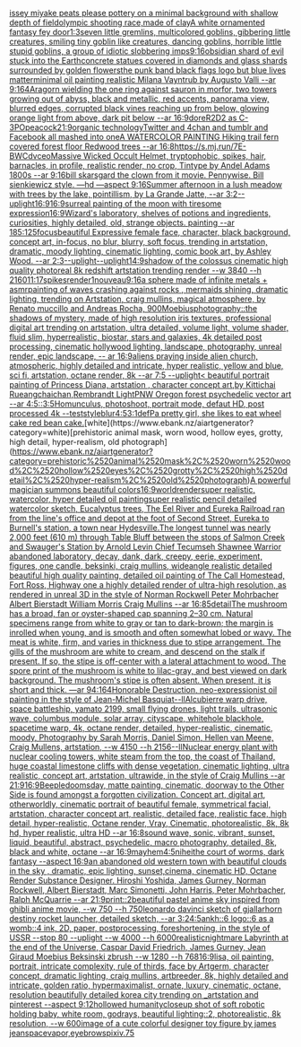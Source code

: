 [issey miyake peats please pottery on a minimal background with shallow depth of field](https://www.ebank.nz/aiartgenerator?category=issey%2520miyake%2520peats%2520please%2520pottery%2520on%2520a%2520minimal%2520background%2520with%2520shallow%2520depth%2520of%2520field)[olympic shooting race,made of clay](https://www.ebank.nz/aiartgenerator?category=olympic%2520shooting%2520race%2Cmade%2520of%2520clay)[A white ornamented fantasy fey door](https://www.ebank.nz/aiartgenerator?category=A%2520white%2520ornamented%2520fantasy%2520fey%2520door)[1:3](https://www.ebank.nz/aiartgenerator?category=1%3A3)[seven little gremlins, multicolored goblins, gibbering little creatures, smiling tiny goblin like creatures, dancing goblins, horrible little stupid goblins, a group of idiotic slobbering imps](https://www.ebank.nz/aiartgenerator?category=seven%2520little%2520gremlins%2C%2520multicolored%2520goblins%2C%2520gibbering%2520little%2520creatures%2C%2520smiling%2520tiny%2520goblin%2520like%2520creatures%2C%2520dancing%2520goblins%2C%2520horrible%2520little%2520stupid%2520goblins%2C%2520a%2520group%2520of%2520idiotic%2520slobbering%2520imps)[9:16](https://www.ebank.nz/aiartgenerator?category=9%3A16)[obsidian shard of evil stuck into the Earth](https://www.ebank.nz/aiartgenerator?category=obsidian%2520shard%2520of%2520evil%2520stuck%2520into%2520the%2520Earth)[concrete statues covered in diamonds and glass shards surrounded by golden flowers](https://www.ebank.nz/aiartgenerator?category=concrete%2520statues%2520covered%2520in%2520diamonds%2520and%2520glass%2520shards%2520surrounded%2520by%2520golden%2520flowers)[the punk band black flags logo but blue lives matter](https://www.ebank.nz/aiartgenerator?category=the%2520punk%2520band%2520black%2520flags%2520logo%2520but%2520blue%2520lives%2520matter)[minimal oil painting realistic Milana Vayntrub by Augusto Valli --ar 9:16](https://www.ebank.nz/aiartgenerator?category=minimal%2520oil%2520painting%2520realistic%2520Milana%2520Vayntrub%2520by%2520Augusto%2520Valli%2520--ar%25209%3A16)[4](https://www.ebank.nz/aiartgenerator?category=4)[Aragorn wielding the one ring against sauron in morfor, two towers growing out of abyss, black and metallic, red accents, panorama view, blurred edges, corrupted black vines reaching up from below, glowing orange light from above, dark pit below --ar 16:9](https://www.ebank.nz/aiartgenerator?category=Aragorn%2520wielding%2520the%2520one%2520ring%2520against%2520sauron%2520in%2520morfor%2C%2520two%2520towers%2520growing%2520out%2520of%2520abyss%2C%2520black%2520and%2520metallic%2C%2520red%2520accents%2C%2520panorama%2520view%2C%2520blurred%2520edges%2C%2520corrupted%2520black%2520vines%2520reaching%2520up%2520from%2520below%2C%2520glowing%2520orange%2520light%2520from%2520above%2C%2520dark%2520pit%2520below%2520--ar%252016%3A9)[dore](https://www.ebank.nz/aiartgenerator?category=dore)[R2D2 as C-3PO](https://www.ebank.nz/aiartgenerator?category=R2D2%2520as%2520C-3PO)[peacock](https://www.ebank.nz/aiartgenerator?category=peacock)[21:9](https://www.ebank.nz/aiartgenerator?category=21%3A9)[organic technology](https://www.ebank.nz/aiartgenerator?category=organic%2520technology)[Twitter and 4chan and tumblr and Facebook all mashed into one](https://www.ebank.nz/aiartgenerator?category=Twitter%2520and%25204chan%2520and%2520tumblr%2520and%2520Facebook%2520all%2520mashed%2520into%2520one)[A WATERCOLOR PAINTING Hiking trail fern covered forest floor Redwood trees  --ar 16:8](https://www.ebank.nz/aiartgenerator?category=A%2520WATERCOLOR%2520PAINTING%2520Hiking%2520trail%2520fern%2520covered%2520forest%2520floor%2520Redwood%2520trees%2520%2520--ar%252016%3A8)[<https://s.mj.run/7E-BWCdvceo>](https://www.ebank.nz/aiartgenerator?category=%3Chttps%3A//s.mj.run/7E-BWCdvceo%3E)[Massive Wicked Occult  Helmet, tryptophobic, spikes, hair, barnacles, in profile, realistic render, no crop, Tintype by Andel Adams 1800s --ar 9:16](https://www.ebank.nz/aiartgenerator?category=Massive%2520Wicked%2520Occult%2520%2520Helmet%2C%2520tryptophobic%2C%2520spikes%2C%2520hair%2C%2520barnacles%2C%2520in%2520profile%2C%2520realistic%2520render%2C%2520no%2520crop%2C%2520Tintype%2520by%2520Andel%2520Adams%25201800s%2520--ar%25209%3A16)[bill skarsgard the clown from it movie. Pennywise. Bill sienkiewicz style. —hd —aspect 9:16](https://www.ebank.nz/aiartgenerator?category=bill%2520skarsgard%2520the%2520clown%2520from%2520it%2520movie.%2520Pennywise.%2520Bill%2520sienkiewicz%2520style.%2520%E2%80%94hd%2520%E2%80%94aspect%25209%3A16)[Summer afternoon in a lush meadow with trees by the lake, pointillism, by La Grande Jatte, --ar 3:2](https://www.ebank.nz/aiartgenerator?category=Summer%2520afternoon%2520in%2520a%2520lush%2520meadow%2520with%2520trees%2520by%2520the%2520lake%2C%2520pointillism%2C%2520by%2520La%2520Grande%2520Jatte%2C%2520--ar%25203%3A2)[--uplight](https://www.ebank.nz/aiartgenerator?category=--uplight)[16:9](https://www.ebank.nz/aiartgenerator?category=16%3A9)[16:9](https://www.ebank.nz/aiartgenerator?category=16%3A9)[surreal painting of the moon with tiresome expression](https://www.ebank.nz/aiartgenerator?category=surreal%2520painting%2520of%2520the%2520moon%2520with%2520tiresome%2520expression)[16:9](https://www.ebank.nz/aiartgenerator?category=16%3A9)[Wizard's laboratory, shelves of potions and ingredients, curiosities, highly detailed, old, strange objects. painting --ar 185:125](https://www.ebank.nz/aiartgenerator?category=Wizard%27s%2520laboratory%2C%2520shelves%2520of%2520potions%2520and%2520ingredients%2C%2520curiosities%2C%2520highly%2520detailed%2C%2520old%2C%2520strange%2520objects.%2520painting%2520--ar%2520185%3A125)[focus](https://www.ebank.nz/aiartgenerator?category=focus)[beautiful Expressive female face, character, black background, concept art, in-focus, no blur, blurry, soft focus, trending in artstation, dramatic, moody lighting, cinematic lighting, comic book art, by Ashley Wood. --ar 2:3](https://www.ebank.nz/aiartgenerator?category=beautiful%2520Expressive%2520female%2520face%2C%2520character%2C%2520black%2520background%2C%2520concept%2520art%2C%2520in-focus%2C%2520no%2520blur%2C%2520blurry%2C%2520soft%2520focus%2C%2520trending%2520in%2520artstation%2C%2520dramatic%2C%2520moody%2520lighting%2C%2520cinematic%2520lighting%2C%2520comic%2520book%2520art%2C%2520by%2520Ashley%2520Wood.%2520--ar%25202%3A3)[--uplight](https://www.ebank.nz/aiartgenerator?category=--uplight)[--uplight](https://www.ebank.nz/aiartgenerator?category=--uplight)[14:9](https://www.ebank.nz/aiartgenerator?category=14%3A9)[shadow of the colossus cinematic high quality photoreal 8k redshift artstation trending render --w 3840 --h 2160](https://www.ebank.nz/aiartgenerator?category=shadow%2520of%2520the%2520colossus%2520cinematic%2520high%2520quality%2520photoreal%25208k%2520redshift%2520artstation%2520trending%2520render%2520--w%25203840%2520--h%25202160)[11:17](https://www.ebank.nz/aiartgenerator?category=11%3A17)[spikes](https://www.ebank.nz/aiartgenerator?category=spikes)[render](https://www.ebank.nz/aiartgenerator?category=render)[1](https://www.ebank.nz/aiartgenerator?category=1)[nouveau](https://www.ebank.nz/aiartgenerator?category=nouveau)[9:16](https://www.ebank.nz/aiartgenerator?category=9%3A16)[a sphere made of infinite metals + asmr](https://www.ebank.nz/aiartgenerator?category=a%2520sphere%2520made%2520of%2520infinite%2520metals%2520%2B%2520asmr)[painting of waves crashing against rocks , mermaids shining, dramatic lighting, trending on Artstation, craig mullins, magical atmosphere, by Renato muccillo and Andreas Rocha, 900](https://www.ebank.nz/aiartgenerator?category=painting%2520of%2520waves%2520crashing%2520against%2520rocks%2520%2C%2520mermaids%2520shining%2C%2520dramatic%2520lighting%2C%2520trending%2520on%2520Artstation%2C%2520craig%2520mullins%2C%2520magical%2520atmosphere%2C%2520by%2520Renato%2520muccillo%2520and%2520Andreas%2520Rocha%2C%2520900)[Moebius](https://www.ebank.nz/aiartgenerator?category=Moebius)[photography](https://www.ebank.nz/aiartgenerator?category=photography)[::](https://www.ebank.nz/aiartgenerator?category=%3A%3A)[the shadows of mystery, made of high resolution iris textures, professional digital art trending on artstation, ultra detailed, volume light, volume shader, fluid slim, hyperrealistic, biostar, stars and galaxies, 4k detailed post processing, cinematic hollywood lighting, landscape, photography, unreal render, epic landscape, -- ar 16:9](https://www.ebank.nz/aiartgenerator?category=the%2520shadows%2520of%2520mystery%2C%2520made%2520of%2520high%2520resolution%2520iris%2520textures%2C%2520professional%2520digital%2520art%2520trending%2520on%2520artstation%2C%2520ultra%2520detailed%2C%2520volume%2520light%2C%2520volume%2520shader%2C%2520fluid%2520slim%2C%2520hyperrealistic%2C%2520biostar%2C%2520stars%2520and%2520galaxies%2C%25204k%2520detailed%2520post%2520processing%2C%2520cinematic%2520hollywood%2520lighting%2C%2520landscape%2C%2520photography%2C%2520unreal%2520render%2C%2520epic%2520landscape%2C%2520--%2520ar%252016%3A9)[aliens praying inside alien church, atmospheric, highly detailed and intricate, hyper realistic, yellow and blue, sci fi, artstation, octane render, 8k --ar 7:5 --uplight](https://www.ebank.nz/aiartgenerator?category=aliens%2520praying%2520inside%2520alien%2520church%2C%2520atmospheric%2C%2520highly%2520detailed%2520and%2520intricate%2C%2520hyper%2520realistic%2C%2520yellow%2520and%2520blue%2C%2520sci%2520fi%2C%2520artstation%2C%2520octane%2520render%2C%25208k%2520--ar%25207%3A5%2520--uplight)[< beautiful portrait painting of Princess Diana, artstation , character concept art,by Kittichai Rueangchaichan,Rembrandt Light](https://www.ebank.nz/aiartgenerator?category=%3C%2520beautiful%2520portrait%2520painting%2520of%2520Princess%2520Diana%2C%2520artstation%2520%2C%2520character%2520concept%2520art%2Cby%2520Kittichai%2520Rueangchaichan%2CRembrandt%2520Light)[PNW Oregon forest psychedelic vector art --ar 4:5](https://www.ebank.nz/aiartgenerator?category=PNW%2520Oregon%2520forest%2520psychedelic%2520vector%2520art%2520--ar%25204%3A5)[::](https://www.ebank.nz/aiartgenerator?category=%3A%3A)[3:5](https://www.ebank.nz/aiartgenerator?category=3%3A5)[Homunculus, photoshoot, portrait mode, defaut HD, post processed 4k --test](https://www.ebank.nz/aiartgenerator?category=Homunculus%2C%2520photoshoot%2C%2520portrait%2520mode%2C%2520defaut%2520HD%2C%2520post%2520processed%25204k%2520--test)[style](https://www.ebank.nz/aiartgenerator?category=style)[blur](https://www.ebank.nz/aiartgenerator?category=blur)[4:5](https://www.ebank.nz/aiartgenerator?category=4%3A5)[3:1](https://www.ebank.nz/aiartgenerator?category=3%3A1)[def](https://www.ebank.nz/aiartgenerator?category=def)[Pa pretty girl,  she likes to eat wheel cake red bean cake.](https://www.ebank.nz/aiartgenerator?category=Pa%2520pretty%2520girl%2C%2520%2520she%2520likes%2520to%2520eat%2520wheel%2520cake%2520red%2520bean%2520cake.)[white](https://www.ebank.nz/aiartgenerator?category=white)[prehistoric animal mask, worn wood, hollow eyes, grotty, high detail, hyper-realism, old photograph](https://www.ebank.nz/aiartgenerator?category=prehistoric%2520animal%2520mask%2C%2520worn%2520wood%2C%2520hollow%2520eyes%2C%2520grotty%2C%2520high%2520detail%2C%2520hyper-realism%2C%2520old%2520photograph)[A powerful magician summons beautiful colors](https://www.ebank.nz/aiartgenerator?category=A%2520powerful%2520magician%2520summons%2520beautiful%2520colors)[16:9](https://www.ebank.nz/aiartgenerator?category=16%3A9)[world](https://www.ebank.nz/aiartgenerator?category=world)[render](https://www.ebank.nz/aiartgenerator?category=render)[super realistic, watercolor, hyper detailed oil paintingsuper realistic pencil detailed watercolor sketch, Eucalyptus trees, The Eel River and Eureka Railroad ran from the line's office and depot at the foot of Second Street, Eureka to Burnell's station, a town near Hydesville.The longest tunnel was nearly 2,000 feet (610 m) through Table Bluff between the stops of Salmon Creek and Swauger's Station by Arnold Levin Chief Tecumseh Shawnee Warrior abandoned laboratory, decay, dank, dark, creepy, eerie, experiment, figures, one candle, beksinki, craig mullins, wideangle realistic detailed beautiful high quality painting, detailed oil painting of  The Call Homestead, Fort Ross, Highway one a highly detailed render of ultra-high resolution, as rendered in unreal 3D in the style of Norman Rockwell Peter Mohrbacher Albert Bierstadt William Morris Craig Mullins --ar 16:8](https://www.ebank.nz/aiartgenerator?category=super%2520realistic%2C%2520watercolor%2C%2520hyper%2520detailed%2520oil%2520paintingsuper%2520realistic%2520pencil%2520detailed%2520watercolor%2520sketch%2C%2520Eucalyptus%2520trees%2C%2520The%2520Eel%2520River%2520and%2520Eureka%2520Railroad%2520ran%2520from%2520the%2520line%27s%2520office%2520and%2520depot%2520at%2520the%2520foot%2520of%2520Second%2520Street%2C%2520Eureka%2520to%2520Burnell%27s%2520station%2C%2520a%2520town%2520near%2520Hydesville.The%2520longest%2520tunnel%2520was%2520nearly%25202%2C000%2520feet%2520%28610%2520m%29%2520through%2520Table%2520Bluff%2520between%2520the%2520stops%2520of%2520Salmon%2520Creek%2520and%2520Swauger%27s%2520Station%2520by%2520Arnold%2520Levin%2520Chief%2520Tecumseh%2520Shawnee%2520Warrior%2520abandoned%2520laboratory%2C%2520decay%2C%2520dank%2C%2520dark%2C%2520creepy%2C%2520eerie%2C%2520experiment%2C%2520figures%2C%2520one%2520candle%2C%2520beksinki%2C%2520craig%2520mullins%2C%2520wideangle%2520realistic%2520detailed%2520beautiful%2520high%2520quality%2520painting%2C%2520detailed%2520oil%2520painting%2520of%2520%2520The%2520Call%2520Homestead%2C%2520Fort%2520Ross%2C%2520Highway%2520one%2520a%2520highly%2520detailed%2520render%2520of%2520ultra-high%2520resolution%2C%2520as%2520rendered%2520in%2520unreal%25203D%2520in%2520the%2520style%2520of%2520Norman%2520Rockwell%2520Peter%2520Mohrbacher%2520Albert%2520Bierstadt%2520William%2520Morris%2520Craig%2520Mullins%2520--ar%252016%3A8)[5](https://www.ebank.nz/aiartgenerator?category=5)[detail](https://www.ebank.nz/aiartgenerator?category=detail)[The mushroom has a broad, fan or oyster-shaped cap spanning 2–30 cm. Natural specimens range from white to gray or tan to dark-brown; the margin is inrolled when young, and is smooth and often somewhat lobed or wavy. The meat is white, firm, and varies in thickness due to stipe arrangement. The gills of the mushroom are white to cream, and descend on the stalk if present. If so, the stipe is off-center with a lateral attachment to wood. The spore print of the mushroom is white to lilac-gray, and best viewed on dark background. The mushroom's stipe is often absent. When present, it is short and thick. —ar 94:164](https://www.ebank.nz/aiartgenerator?category=The%2520mushroom%2520has%2520a%2520broad%2C%2520fan%2520or%2520oyster-shaped%2520cap%2520spanning%25202%E2%80%9330%2520cm.%2520Natural%2520specimens%2520range%2520from%2520white%2520to%2520gray%2520or%2520tan%2520to%2520dark-brown%3B%2520the%2520margin%2520is%2520inrolled%2520when%2520young%2C%2520and%2520is%2520smooth%2520and%2520often%2520somewhat%2520lobed%2520or%2520wavy.%2520The%2520meat%2520is%2520white%2C%2520firm%2C%2520and%2520varies%2520in%2520thickness%2520due%2520to%2520stipe%2520arrangement.%2520The%2520gills%2520of%2520the%2520mushroom%2520are%2520white%2520to%2520cream%2C%2520and%2520descend%2520on%2520the%2520stalk%2520if%2520present.%2520If%2520so%2C%2520the%2520stipe%2520is%2520off-center%2520with%2520a%2520lateral%2520attachment%2520to%2520wood.%2520The%2520spore%2520print%2520of%2520the%2520mushroom%2520is%2520white%2520to%2520lilac-gray%2C%2520and%2520best%2520viewed%2520on%2520dark%2520background.%2520The%2520mushroom%27s%2520stipe%2520is%2520often%2520absent.%2520When%2520present%2C%2520it%2520is%2520short%2520and%2520thick.%2520%E2%80%94ar%252094%3A164)[Honorable Destruction, neo-expressionist oil painting in the style of Jean-Michel Basquiat](https://www.ebank.nz/aiartgenerator?category=Honorable%2520Destruction%2C%2520neo-expressionist%2520oil%2520painting%2520in%2520the%2520style%2520of%2520Jean-Michel%2520Basquiat)[--ll](https://www.ebank.nz/aiartgenerator?category=--ll)[Alcubierre warp drive, space battleship, yamato 2199, small flying drones, light trails, ultrasonic wave, columbus module, solar array, cityscape, whitehole blackhole, spacetime warp, 4k, octane render, detailed, hyper-realistic, cinematic, moody, Photography by Sarah Morris, Daniel Simon, Hellen van Meene, Craig Mullens, artstation, --w 4150 --h 2156](https://www.ebank.nz/aiartgenerator?category=Alcubierre%2520warp%2520drive%2C%2520space%2520battleship%2C%2520yamato%25202199%2C%2520small%2520flying%2520drones%2C%2520light%2520trails%2C%2520ultrasonic%2520wave%2C%2520columbus%2520module%2C%2520solar%2520array%2C%2520cityscape%2C%2520whitehole%2520blackhole%2C%2520spacetime%2520warp%2C%25204k%2C%2520octane%2520render%2C%2520detailed%2C%2520hyper-realistic%2C%2520cinematic%2C%2520moody%2C%2520Photography%2520by%2520Sarah%2520Morris%2C%2520Daniel%2520Simon%2C%2520Hellen%2520van%2520Meene%2C%2520Craig%2520Mullens%2C%2520artstation%2C%2520--w%25204150%2520--h%25202156)[--ll](https://www.ebank.nz/aiartgenerator?category=--ll)[Nuclear energy plant with nuclear cooling towers, white steam from the top, the coast of Thailand, huge coastal limestone cliffs with dense vegetation, cinematic lighting, ultra realistic, concept art, artstation, ultrawide, in the style of Craig Mullins --ar 21:9](https://www.ebank.nz/aiartgenerator?category=Nuclear%2520energy%2520plant%2520with%2520nuclear%2520cooling%2520towers%2C%2520white%2520steam%2520from%2520the%2520top%2C%2520the%2520coast%2520of%2520Thailand%2C%2520huge%2520coastal%2520limestone%2520cliffs%2520with%2520dense%2520vegetation%2C%2520cinematic%2520lighting%2C%2520ultra%2520realistic%2C%2520concept%2520art%2C%2520artstation%2C%2520ultrawide%2C%2520in%2520the%2520style%2520of%2520Craig%2520Mullins%2520--ar%252021%3A9)[16:9](https://www.ebank.nz/aiartgenerator?category=16%3A9)[Beeple](https://www.ebank.nz/aiartgenerator?category=Beeple)[doomsday, matte painting, cinematic, doorway to the Other Side is found amongst a forgotten civilization. Concept art, digital art, otherworldly, cinematic portrait of beautiful female, symmetrical facial, artstation, character concept art, realistic, detailed face, realistic face, high detail, hyper-realistic, Octane render, Vray, Cinematic, photorealistic, 8k, 8k hd, hyper realistic, ultra HD --ar 16:8](https://www.ebank.nz/aiartgenerator?category=doomsday%2C%2520matte%2520painting%2C%2520cinematic%2C%2520doorway%2520to%2520the%2520Other%2520Side%2520is%2520found%2520amongst%2520a%2520forgotten%2520civilization.%2520Concept%2520art%2C%2520digital%2520art%2C%2520otherworldly%2C%2520cinematic%2520portrait%2520of%2520beautiful%2520female%2C%2520symmetrical%2520facial%2C%2520artstation%2C%2520character%2520concept%2520art%2C%2520realistic%2C%2520detailed%2520face%2C%2520realistic%2520face%2C%2520high%2520detail%2C%2520hyper-realistic%2C%2520Octane%2520render%2C%2520Vray%2C%2520Cinematic%2C%2520photorealistic%2C%25208k%2C%25208k%2520hd%2C%2520hyper%2520realistic%2C%2520ultra%2520HD%2520--ar%252016%3A8)[sound wave, sonic, vibrant, sunset, liquid, beautiful, abstract, psychedelic, macro photography, detailed, 8k, black and white, octane --ar 16:9](https://www.ebank.nz/aiartgenerator?category=sound%2520wave%2C%2520sonic%2C%2520vibrant%2C%2520sunset%2C%2520liquid%2C%2520beautiful%2C%2520abstract%2C%2520psychedelic%2C%2520macro%2520photography%2C%2520detailed%2C%25208k%2C%2520black%2520and%2520white%2C%2520octane%2520--ar%252016%3A9)[mayhem](https://www.ebank.nz/aiartgenerator?category=mayhem)[4:5](https://www.ebank.nz/aiartgenerator?category=4%3A5)[nihei](https://www.ebank.nz/aiartgenerator?category=nihei)[the court of worms, dark fantasy --aspect 16:9](https://www.ebank.nz/aiartgenerator?category=the%2520court%2520of%2520worms%2C%2520dark%2520fantasy%2520--aspect%252016%3A9)[an abandoned old western town with beautiful clouds  in the sky , dramatic, epic lighting, sunset,cinema, cinematic HD, Octane Render Substance Designer. Hiroshi Yoshida, James Gurney, Norman Rockwell, Albert Bierstadt, Marc Simonetti, John Harris, Peter Mohrbacher, Ralph McQuarrie --ar 21:9](https://www.ebank.nz/aiartgenerator?category=an%2520abandoned%2520old%2520western%2520town%2520with%2520beautiful%2520clouds%2520%2520in%2520the%2520sky%2520%2C%2520dramatic%2C%2520epic%2520lighting%2C%2520sunset%2Ccinema%2C%2520cinematic%2520HD%2C%2520Octane%2520Render%2520Substance%2520Designer.%2520Hiroshi%2520Yoshida%2C%2520James%2520Gurney%2C%2520Norman%2520Rockwell%2C%2520Albert%2520Bierstadt%2C%2520Marc%2520Simonetti%2C%2520John%2520Harris%2C%2520Peter%2520Mohrbacher%2C%2520Ralph%2520McQuarrie%2520--ar%252021%3A9)[print::2](https://www.ebank.nz/aiartgenerator?category=print%3A%3A2)[beautiful pastel anime sky inspired from ghibli anime movie, --w 750 --h 750](https://www.ebank.nz/aiartgenerator?category=beautiful%2520pastel%2520anime%2520sky%2520inspired%2520from%2520ghibli%2520anime%2520movie%2C%2520--w%2520750%2520--h%2520750)[leonardo davinci sketch of gjallarhorn destiny rocket launcher, detailed sketch, --ar 3:2](https://www.ebank.nz/aiartgenerator?category=leonardo%2520davinci%2520sketch%2520of%2520gjallarhorn%2520destiny%2520rocket%2520launcher%2C%2520detailed%2520sketch%2C%2520--ar%25203%3A2)[4:5](https://www.ebank.nz/aiartgenerator?category=4%3A5)[ankh::6 logo::6 as a womb::4 ink, 2D, paper, postprocessing, foreshortening, in the style of USSR --stop 80 --uplight --w 4000 --h 6000](https://www.ebank.nz/aiartgenerator?category=ankh%3A%3A6%2520logo%3A%3A6%2520as%2520a%2520womb%3A%3A4%2520ink%2C%25202D%2C%2520paper%2C%2520postprocessing%2C%2520foreshortening%2C%2520in%2520the%2520style%2520of%2520USSR%2520--stop%252080%2520--uplight%2520--w%25204000%2520--h%25206000)[realistic](https://www.ebank.nz/aiartgenerator?category=realistic)[nightmare Labyrinth at the end of the Universe, Caspar David Friedrich, James Gurney, Jean Giraud Moebius Beksinski  zbrush --w 1280 --h 768](https://www.ebank.nz/aiartgenerator?category=nightmare%2520Labyrinth%2520at%2520the%2520end%2520of%2520the%2520Universe%2C%2520Caspar%2520David%2520Friedrich%2C%2520James%2520Gurney%2C%2520Jean%2520Giraud%2520Moebius%2520Beksinski%2520%2520zbrush%2520--w%25201280%2520--h%2520768)[16:9](https://www.ebank.nz/aiartgenerator?category=16%3A9)[lisa, oil painting, portrait, intricate complexity, rule of thirds, face by Artgerm, character concept, dramatic lighting, craig mullins, artbreeder, 8k, highly detailed and intricate, golden ratio, hypermaximalist, ornate, luxury, cinematic, octane, resolution beautifully detailed korea city trending on _artstation and pinterest --aspect 9:12](https://www.ebank.nz/aiartgenerator?category=lisa%2C%2520oil%2520painting%2C%2520portrait%2C%2520intricate%2520complexity%2C%2520rule%2520of%2520thirds%2C%2520face%2520by%2520Artgerm%2C%2520character%2520concept%2C%2520dramatic%2520lighting%2C%2520craig%2520mullins%2C%2520artbreeder%2C%25208k%2C%2520highly%2520detailed%2520and%2520intricate%2C%2520golden%2520ratio%2C%2520hypermaximalist%2C%2520ornate%2C%2520luxury%2C%2520cinematic%2C%2520octane%2C%2520resolution%2520beautifully%2520detailed%2520korea%2520city%2520trending%2520on%2520_artstation%2520and%2520pinterest%2520--aspect%25209%3A12)[hollowed humanity](https://www.ebank.nz/aiartgenerator?category=hollowed%2520humanity)[closeup shot of soft robotic holding baby, white room, godrays, beautiful lighting::2, photorealistic, 8k resolution, --w 600](https://www.ebank.nz/aiartgenerator?category=closeup%2520shot%2520of%2520soft%2520robotic%2520holding%2520baby%2C%2520white%2520room%2C%2520godrays%2C%2520beautiful%2520lighting%3A%3A2%2C%2520photorealistic%2C%25208k%2520resolution%2C%2520--w%2520600)[image of a cute colorful designer toy figure  by james jean](https://www.ebank.nz/aiartgenerator?category=image%2520of%2520a%2520cute%2520colorful%2520designer%2520toy%2520figure%2520%2520by%2520james%2520jean)[space](https://www.ebank.nz/aiartgenerator?category=space)[vapor,](https://www.ebank.nz/aiartgenerator?category=vapor%2C)[eyebrows](https://www.ebank.nz/aiartgenerator?category=eyebrows)[pixiv](https://www.ebank.nz/aiartgenerator?category=pixiv)[.75](https://www.ebank.nz/aiartgenerator?category=.75)